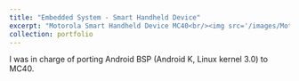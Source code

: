 ```yaml
---
title: "Embedded System - Smart Handheld Device"
excerpt: "Motorola Smart Handheld Device MC40<br/><img src='/images/Motorola-MC40.jpg'>"
collection: portfolio
---
```


I was in charge of porting Android BSP (Android K, Linux kernel 3.0) to MC40.
